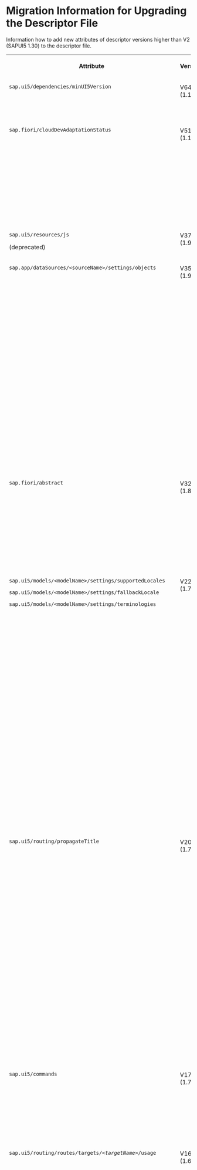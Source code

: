 <!-- loioa110f762148a4933a33d30751a37a743 -->

# Migration Information for Upgrading the Descriptor File

Information how to add new attributes of descriptor versions higher than V2 \(SAPUI5 1.30\) to the descriptor file.


<table>
<tr>
<th valign="top">

Attribute

</th>
<th valign="top">

Version\*

</th>
<th valign="top">

Description

</th>
</tr>
<tr>
<td valign="top">

`sap.ui5/dependencies/minUI5Version`

</td>
<td valign="top">

V64 \(1.124\)

</td>
<td valign="top">

The attribute `minUI5Version` can now be an array of versions where each major version can only be included once. If you specify an array that contains more than one version, and if version 1 is included, it must be at least 1.120.x.

</td>
</tr>
<tr>
<td valign="top">

`sap.fiori/cloudDevAdaptationStatus` 

</td>
<td valign="top">

V51 \(1.110\)

</td>
<td valign="top">

Release status for the developer adaptation in SAP S/4HANA Cloud and SAP BTP, ABAP environment \(SAP-internal\).

Supported types:

-   `released`
-   `deprecated`
-   `obsolete`
-   No value means not released .

For more information, see [Releasing an SAP Fiori Application to Be Extensible in Adaptation Projects on SAP S/4HANA Cloud and SAP BTP, ABAP Environment](https://help.sap.com/docs/bas/developing-sap-fiori-app-in-sap-business-application-studio/releasing-sap-fiori-application-to-be-extensible-in-adaptation-projects-on-sap-s-4hana-cloud).

</td>
</tr>
<tr>
<td valign="top">

`sap.ui5/resources/js`

\(deprecated\)

</td>
<td valign="top">

V37 \(1.94\)

</td>
<td valign="top">

Since 1.94 the usage of `js` resources is deprecated. Please use regular dependencies instead.

</td>
</tr>
<tr>
<td valign="top">

`sap.app/dataSources/<sourceName>/settings/objects` 

</td>
<td valign="top">

V35 \(1.92\)

</td>
<td valign="top">

Dictionary of \(catalog\) objects offered by an INA datasource, consisting of:

-   `objectName`: Mandatory CDS view name / analytical query name
-   `objectType` - mandatory type of object \(`2C<DDICNAME>` or `CDSViewName`\); values: `query`, `cdsprojectionview`, `view`, `inamodel`
-   `packageName`: Name of the package
-   `schemaName`: Name of the schema

```
{
...
        "dataSources": {
            "cdsService": {
                "uri": "/sap/bc/ina/ina1/sap/example_cds",
                "type": "INA",
                "settings": {
                    "localUri": "localService/metadata.xml",
                    "objects": {
                        "assets": {
                            "objectName": "SAPFinAssets",
                            "objectType": "cdsprojectionview",
                            "packageName": "package",
                            "schemaName":  "schema"
                        },
                        "liabilities": {
                            "objectName": "SAPFinLiabilities",
                            "objectType": "cdsprojectionview"  
                        }
                    }
                }
            }
        },
...
}
```



</td>
</tr>
<tr>
<td valign="top">

`sap.fiori/abstract` 

</td>
<td valign="top">

V32 \(1.87\)

</td>
<td valign="top">

Indicates whether an app is an abstract \(generic\) app, which may not used directly, but needs to be specialized in the SAP Fiori launchpad content.

```
{
...
    "sap.fiori": {
        "registrationIds": [
            "F1234"
        ],
        "archeType": "transactional",
        "abstract": false
    },
...
}
```



</td>
</tr>
<tr>
<td valign="top">

`sap.ui5/models/<modelName>/settings/supportedLocales`

`sap.ui5/models/<modelName>/settings/fallbackLocale`

`sap.ui5/models/<modelName>/settings/terminologies`

</td>
<td valign="top">

V22 \(1.77\)

</td>
<td valign="top">

The `supportedLocales` and `fallbackLocale` settings can be specified with a list of supported locales and a fallback locale to define a language fallback chain and optimize the loading performance of resource bundles.

Additional resource bundles can be made available by defining `terminologies`.

```
{
   ...
   "models": {
      "i18n": {
         "type": "sap.ui.model.resource.ResourceModel",
         "settings": {
            "bundleName": "myapp.i18n.i18n",
            "supportedLocales": ["de", "en"],
            "fallbackLocale": "de",
            "terminologies": {
               "sports": {
                  "bundleUrl": "i18n/terminologies/sports/i18n.terminologies.sports.properties",
                  "bundleUrlRelativeTo": "manifest",
                  "supportedLocales": ["en", "de"]
               },
               "travel": {
                  "bundleUrl": "i18n/terminologies/travel/i18n.terminologies.travel.properties",
                  "bundleUrlRelativeTo": "manifest",
                  "supportedLocales": ["en", "de"]
               },
               "services": {
                  "bundleUrl": "i18n/terminologies/services/i18n.terminologies.services.properties",
                  "bundleUrlRelativeTo": "manifest",
                  "supportedLocales": ["en", "de"]
               }
            }
         }
      }
   }
   ...
}
```



</td>
</tr>
<tr>
<td valign="top">

`sap.ui5/routing/propagateTitle` 

</td>
<td valign="top">

V20 \(1.75\)

</td>
<td valign="top">

The `propagateTitle` property can be set to forward title information from a nested component to the router in the root component.

```
{
   ...
   "componentUsages": {
      "myreuse": {
         "name": "reuse.component",
         ...
         }
      },
   "routing": {
      "config": {
      ...
      },
      "routes": [{
         "name": "home",
         "pattern": "",
         "target": {
            "name": "attachment",
            "prefix": "atch",
            "propagateTitle": true     
         }
      }],
      "targets": {
         "attachment": {
            "type": "Component",
            "usage": "myreuse",
            "options": {
               ...
            },
            ...
         }
      }
   }
   ...
}
```



</td>
</tr>
<tr>
<td valign="top">

`sap.ui5/commands` 

</td>
<td valign="top">

V17 \(1.70\)

</td>
<td valign="top">

Specifies provided commands with a unique key/alias.

```
{
   ...
   "commands": {
      "Save": {
         "shortcut": "Ctrl+S"
      }
   },
   ...
}
```



</td>
</tr>
<tr>
<td valign="top">

<code>sap.ui5/routing/routes/targets/<i class="varname">&lt;targetName&gt;</i>/usage</code> 

</td>
<td valign="top">

V16 \(1.66\)

</td>
<td valign="top">

A component can be configured as a routing target by defining it in the `componentUsages` section and providing its key to a target via the `usage` property.

```
{
   ...
   "componentUsages": {
      "myreuse": {
         "name": "reuse.component",
         "settings": {},
         "componentData": {},
         "lazy": false
         }
      },
   "routing": {
      "config": {
      ...
      },
      "routes": [{
         "name": "home",
         "pattern": "",
         "target": {
            "name": "attachment",
            "prefix": "atch"     
         }
      }],
      "targets": {
         "attachment": {
            "type": "Component",
            "usage": "myreuse",
            "options": {
               // optional
               // define the additional parameter for
               // instantiating the component instance
            },
            "containerOptions": {
               // optional
               // define the additional parameter for
               // instantiating the component container
               // which enables the component to be rendered
               // in the parent control
            },
            "controlId": "page",
            "controlAggregation": "content"
         }
      }
   }
   ...
}
```



</td>
</tr>
<tr>
<td valign="top">

<code>sap.ui5/routing/routes/targets/<i class="varname">&lt;targetName&gt;</i>/type</code>

<code>sap.ui5/routing/routes/targets/<i class="varname">&lt;targetName&gt;</i>/path</code>

<code>sap.ui5/routing/routes/targets/<i class="varname">&lt;targetName&gt;</i>/name</code>

<code>sap.ui5/routing/routes/targets/<i class="varname">&lt;targetName&gt;</i>/id</code>

</td>
<td valign="top">

V15 \(1.62\)

</td>
<td valign="top">

A routing target can load either a view or a component.

With the `type` option set to "Component", the `Component.js` which is available under the namespace generated by combining `path` and `name` is loaded and instantiated.

```
{
    "routing": {
        "config": {
            ...
        },
        "routes": [
            ...
        ],
        "targets": {
            "/attachment/": {
                "type": "Component",
                "path": "reuse.component",
                "name": "attachment",
                "options": {
                    ...
                },
                "containerOptions": {
                    ...
                },
                "controlId": "page",
                "controlAggregation": "content"
            }
        }
    }
}
```



</td>
</tr>
<tr>
<td valign="top">

`sap.ui5/models/<modelName>/settings/enhanceWith` 

</td>
<td valign="top">

V12 \(1.56\)

</td>
<td valign="top">

The attribute `enhanceWith` can be specified with `bundleUrl`, `bundleUrlRelativeTo` \(either component \(default\) or manifest\) or `bundleName` to provide a list of additional resource bundle configurations to enhance the resource model with.

Additional attributes can be found in [Terminologies](terminologies-eba8d25.md).

```
{
   ...
   "models": {
      "i18n": {
          "type": "sap.ui.model.resource.ResourceModel",
          "uri": "i18n/i18n.properties",
          "settings": {
             "enhanceWith": [{
                "bundleUrl": "i18n/i18n.properties",
                "bundleUrlRelativeTo": "manifest"
             }]
          }
      },
      ...
   },
   ...
}
```



</td>
</tr>
<tr>
<td valign="top">

`sap.ui5/componentUsages/lazy` 

</td>
<td valign="top">

V12 \(1.56\)

</td>
<td valign="top">

Indicates whether the component usage should be lazily loaded. Default value: `true`

For more information see:[Using and Nesting Components](using-and-nesting-components-346599f.md)

```
{
     ...
	"componentUsages": {
		"myusage": {
			"name": "my.used",
			"settings": {},
			"componentData": {},
			"lazy": false
		}
	},
     ...
}
```



</td>
</tr>
<tr>
<td valign="top">

`sap.ui5/library/i18n` 

</td>
<td valign="top">

V10 \(1.52\)

</td>
<td valign="top">

Determines whether the library contains an i18n resource. The value can be either a boolean, a string, or \(since 1.78\) an object.

A string value represents a bundle URL. Relative URLs are always resolved to the library origin. If no value is set, the default `messagebundle.properties` file is loaded.

An object can contain additional resource bundle configuration, e.g. terminologies and supported locales. For the supported features and for sample definitions, see the respective entries at [Terminologies](terminologies-eba8d25.md) \(without `bundleUrlRelativeTo`\) and [Supported Locales and Fallback Chain](supported-locales-and-fallback-chain-ec753bc.md) .

> ### Note:  
> This attribute is beneficial if the name of the main resource bundle \(properties file\) used by your UI5 library differs from the default name `messagebundle.properties`

```
{
   ...
   "library": {
      "i18n": true
   },
   ...
}
```



</td>
</tr>
<tr>
<td valign="top">

`sap.ui5/componentUsages` 

</td>
<td valign="top">

V8 \(1.48\)

</td>
<td valign="top">

Specifies the used components with the a unique key/alias. Contains the following:

-   `name`: Mandatory name of the reuse component

-   `settings`: Settings of the component

-   `componentData`: Component data of the component


For more information see:[Using and Nesting Components](using-and-nesting-components-346599f.md)

```
{
     ...
	"componentUsages": {
		"myusage": {
			"name": "my.used",
			"settings": {},
			"componentData": {}
		}
	},
     ...
}
```



</td>
</tr>
<tr>
<td valign="top">

`sap.ui5/routing/routes/target` 

</td>
<td valign="top">

V6 \(1.42\)

</td>
<td valign="top">

Allows to define titles declaratively in the configuration \(`title` under `targets/<target>` and `titleTarget` under `routes/<route>`\), see [Routing and Navigation](routing-and-navigation-3d18f20.md)

```
{
	...,
	"routes": [{
		"pattern": "product/{id}/parts",
		"name": "ProductParts",
			"target": ["product", "productParts"],
		"titleTarget": "productParts"

	}],
	"targets": {
		"product": {
			"type": "View",
			"path": "shop.products",
			"name": "Product",
			"title": "Product"
		},
		"productParts": {
			"type": "View",
			"path": "shop.products",
			"name": "Product",
			"title": "Product Parts"
		}
	},
	...
}
```



</td>
</tr>
<tr>
<td valign="top">

`sap.ui5/models/preload` 

</td>
<td valign="top">

V5 \(1.38\)

</td>
<td valign="top">

Defines whether or not the model is initialized \(preloaded\) before the component instance is created and while loading the component preload and its dependencies

```
"equipment": { 
    "preload": true,
    "dataSource": "equipment",
     ...
}

```



</td>
</tr>
<tr>
<td valign="top">

`sap.ui5/routing/config/async` 

</td>
<td valign="top">

V4 \(1.34\)

</td>
<td valign="top">

General setting for routing that indicates how the views are loaded; if set to `true`, the views are loaded asynchronously \(default is `false`\)

For performance reasons, we recommend to always use the `async` setting. This recommendation implies that you have followed the SAPUI5 programming model in general and do **not** rely on any sync-execution depending event-orders.

```
"sap.ui5": {
   "_version": "1.2.0",
   ...
    "routing": {
        "config": {
            "viewType": "XML",
            "async": true
        ...
        },
        ...
```



</td>
</tr>
<tr>
<td valign="top">

`sap.ui5/dependencies/components/<componentname>/lazy` and `dependencies/libs/<libname>/lazy` 

</td>
<td valign="top">

V4 \(1.34\)

</td>
<td valign="top">

If `dependencies/components/<componentname>/lazy` and `dependencies/libs/<libname>/lazy` are set to `true`, the attribute indicates in an SAP Fiori app that a dependency shall be lazy loaded \(default is `false`\), see the example for `manifest.json` for the SAP Fiori app.

Example for `manifest.json` for the SAP Fiori app:

```
"sap.ui5": {
   "_version": "1.2.0",
   ...
   "dependencies": {
        "minUI5Version": "1.34.0",
        "libs": {
            "sap.m": {
                "minVersion": "1.34.0"
            },
            "sap.ui.commons": {
                "minVersion": "1.34.0",
                "lazy": true
            }
        },
        "components": {
            "sap.ui.app.other": {
                "minVersion": "1.1.0"
                "lazy": true
            }
        }
    },
```



</td>
</tr>
<tr>
<td valign="top">

`sap.ui/fullWidth` 

</td>
<td valign="top">

V4 \(1.34\)

</td>
<td valign="top">

Indicates whether an app shall run in full screen mode \(`true`\)

```
"sap.ui": {
    "_version": "1.3.0",
    "technology": "UI5",
    ...
    "fullWidth": true
```



</td>
</tr>
<tr>
<td valign="top">

`sap.app/crossNavigation/inbounds/<inboundname>/subTitle` 

</td>
<td valign="top">

V4 \(1.34\)

</td>
<td valign="top">

Used to overwrite the `subTitle` attribute per inbound; use the `{{...}}` syntax to add the attribute to the `manifest.json` file

> ### Note:  
> Text symbols must be part of the properties file which is defined in `sap.app/i18n` \(default `"i18n/i18n.properties"`\).

```
"sap.app": {
    "_version": "1.3.0",
    ...
    "crossNavigation": {
        "inbounds": {
            "contactCreate":
                {
                    "semanticObject": "Contact",
                    "action": "create",
                    "icon": "sap-icon://add-contact",
                    "title": "{{title}}",
                    "subTitle": "{{subtitleOther}}",
```



</td>
</tr>
<tr>
<td valign="top">

`sap.app/subTitle` 

</td>
<td valign="top">

V4 \(1.34\)

</td>
<td valign="top">

Added to the `manifest.json` file by using the `{{...}}` syntax

> ### Note:  
> Text symbols must be part of the properties file which is defined in `sap.app/i18n` \(default `"i18n/i18n.properties"`\).

```
"sap.app": {
    "_version": "1.3.0",
    ...
    "title": "{{title}}",
    "subTitle": "{{subtitle}}",
```



</td>
</tr>
<tr>
<td valign="top">

`sap.app/crossNavigation` 

</td>
<td valign="top">

V3 \(1.32\)

</td>
<td valign="top">

Contains navigation information and is a mandatory attribute in the `manifest.json` file for SAP Fiori apps; the attribute contains two sections:

-   `sap.app/crossNavigation/inbounds` - Contains inbound intents and signature information

-   `sap.app/crossNavigation/outbounds` - Contains required intents that are called explicitely by the app, for example, if a business process is split among different apps A and B. If A calls B, A has outbound the intent to address B.




</td>
</tr>
<tr>
<td valign="top">

`_version` 

</td>
<td valign="top">

V3 \(1.32\)

</td>
<td valign="top">

Needs to be updated in the `manifest.json` file when migrating to a new descriptor version:

-   `_version` for V3 is 1.2.0

-   `_version` for V4 is 1.3.0

-   `_version` for V5 is 1.4.0 \(see example\)


```
{
    "_version": "1.4.0",
    "sap.app": {
        ...
```



</td>
</tr>
</table>

\* Available as of descriptor version \(SAPUI5 version\)

